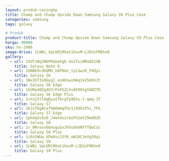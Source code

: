 ```yaml
---
layout: produk-casinghp
title: Champ and Chump Upside Down Samsung Galaxy S9 Plus Case
categories: samsung
tags: galaxy

# Produk
product-title: Champ and Chump Upside Down Samsung Galaxy S9 Plus Case
harga: 90000
sku: hn-2908
image-drive: 1LWBi_VpLbMjMXat1hovM-LJEUzFM6hn0
gallery:
  - url: 15VFJNqJN6PKQeeXgE-do1TuiWMaQ52XB
    title: Galaxy Note 8
  - url: 1GNBb9cd6QMU_h6P8mn_tyLGwz0_P4Qyi
    title: Galaxy S6
  - url: 1Wv2XT3o8GygI_eo4Dswx9Aq3xV5mhVJt
    title: Galaxy S6 Edge
  - url: 1kUNa40Zg4U3rPoFGZLhs8E09tgSbBZTK
    title: Galaxy S6 Edge Plus
  - url: 1vYu15llHqDyoIfbrgTp9Eks-l-qmq-JT
    title: Galaxy S7
  - url: 16JsfbgACef9AOmHqfUv1j9dXiF5z_7Fk
    title: Galaxy S7 Edge
  - url: 1pkUq5c8z0_J4ek4uirmiFG1mY29md82O
    title: Galaxy S8
  - url: 1r_0Rrevx6bmuguSxJVUude6RFfTQwC1c
    title: Galaxy S8 Plus
  - url: 1c0zSWUw_XPm8sc2SfK_uW10CJeVg5Oqi
    title: Galaxy S9
  - url: 1LWBi_VpLbMjMXat1hovM-LJEUzFM6hn0
    title: Galaxy S9 Plus
---
```

